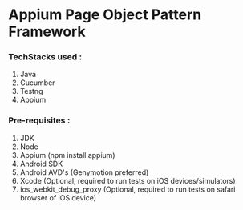 # Appium Page Object Pattern Framework

### TechStacks used :
1. Java
2. Cucumber
3. Testng
4. Appium

### Pre-requisites :
1. JDK
2. Node
3. Appium (npm install appium)
4. Android SDK
5. Android AVD's (Genymotion preferred)
6. Xcode (Optional, required to run tests on iOS devices/simulators)
7. ios_webkit_debug_proxy (Optional, required to run tests on safari browser of iOS device)